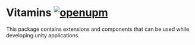 # Vitamins [![openupm](https://img.shields.io/npm/v/com.autsoft.unitysupplements.vitamins?label=openupm&registry_uri=https://package.openupm.com)](https://openupm.com/packages/com.autsoft.unitysupplements.vitamins/)

This package contains extensions and components that can be used while developing unity applications.